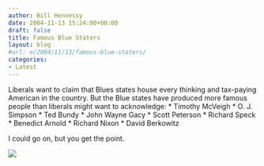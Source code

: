 ```yaml
---
author: Bill Hennessy
date: 2004-11-13 15:24:00+00:00
draft: false
title: Famous Blue Staters
layout: blog
#url: e/2004/11/13/famous-blue-staters/
categories:
- Latest
---
```


Liberals want to claim that Blues states house every thinking and tax-paying American in the country. But the Blue states have produced more famous people than liberals might want to acknowledge:   * Timothy McVeigh   * O. J. Simpson    * Ted Bundy    * John Wayne Gacy    * Scott Peterson    * Richard Speck    * Benedict Arnold    * Richard Nixon    * David Berkowitz

I could go on, but you get the point.

![](https://blog.billhennessy.com/aggbug.aspx?PostID=497)

